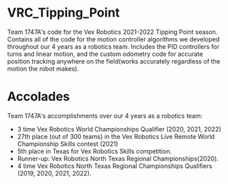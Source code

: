 # VRC_Tipping_Point
Team 1747A's code for the Vex Robotics 2021-2022 Tipping Point season. 
Contains all of the code for the motion controller algorithms we developed throughout our 4 years as a robotics team. Includes the PID controllers for turns and linear motion, and the custom odometry code for accurate position tracking anywhere on the field(works accurately regardless of the motion the robot makes).

# Accolades
Team 1747A's accomplishments over our 4 years as a robotics team:
- 3 time Vex Robotics World Championships Qualifier (2020, 2021, 2022)
- 27th place (out of 300 teams) in the Vex Robotics Live Remote World Championship Skills contest (2021)
- 5th place in Texas for Vex Robotics Skills competition. 
- Runner-up: Vex Robotics North Texas Regional Championships(2020).
- 4 time Vex Robotics North Texas Regional Championships Qualifiers (2019, 2020, 2021, 2022). 
